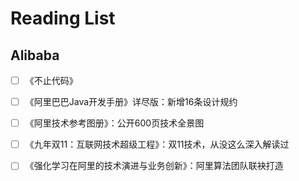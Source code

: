 #  Reading List 

## Alibaba
- [ ] 《不止代码》
- [ ] 《阿里巴巴Java开发手册》详尽版：新增16条设计规约
- [ ] 《阿里技术参考图册》：公开600页技术全景图
- [ ] 《九年双11：互联网技术超级工程》：双11技术，从没这么深入解读过
- [ ] 《强化学习在阿里的技术演进与业务创新》：阿里算法团队联袂打造


